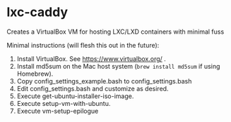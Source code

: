 # lxc-caddy
Creates a VirtualBox VM for hosting LXC/LXD containers with minimal fuss

Minimal instructions (will flesh this out in the future):

1. Install VirtualBox. See https://www.virtualbox.org/ .
1. Install md5sum on the Mac host system (`brew install md5sum` if using Homebrew).
1. Copy config_settings_example.bash to config_settings.bash
1. Edit config_settings.bash and customize as desired.
1. Execute get-ubuntu-installer-iso-image.
1. Execute setup-vm-with-ubuntu.
1. Execute vm-setup-epilogue

